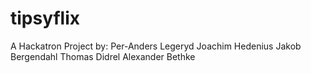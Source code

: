 tipsyflix
=========

A Hackatron Project by:
Per-Anders Legeryd
Joachim Hedenius
Jakob Bergendahl
Thomas Didrel
Alexander Bethke
